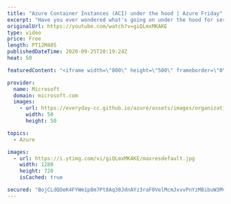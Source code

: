 ```yaml
---
title: "Azure Container Instances (ACI) under the hood | Azure Friday"
excerpt: "Have you ever wondered what's going on under the hood for serverless offerings like Azure Container Instances? MacKenzie Olson shows Scott Hanselman the latest innovations in the infrastructure that powers ACI and a peek at the product roadmap, including a demo of the managed identity experience coming"
originalUrl: https://youtube.com/watch?v=giQLmxMKAKE
type: video
price: Free
length: PT12M40S
publishedDateTime: 2020-09-25T20:19:24Z
heat: 50

featuredContent: "<iframe width=\"800\" height=\"500\" frameborder=\"0\" src=\"https://www.youtube.com/embed/giQLmxMKAKE\" allow=\"accelerometer; autoplay; encrypted-media; gyroscope; picture-in-picture\" allowfullscreen></iframe>"

provider:
  name: Microsoft
  domain: microsoft.com
  images:
    - url: https://everyday-cc.github.io/azure/assets/images/organizations/microsoft.com-50x50.jpg
      width: 50
      height: 50

topics:
  - Azure

images:
  - url: https://i.ytimg.com/vi/giQLmxMKAKE/maxresdefault.jpg
    width: 1280
    height: 720
    isCached: true

secured: "BojCLdQOeK4FYWm1p8m7Pt8Aq38JdnAYz3raF0VelMcmJxvvPnYzM8ibuW3MvwpWcF/BS07o1eVk7IcmdfaQ6rvOMhia1vK+RoedkyuxB3gEZB2Jyq5JAG3KDg7FxrTXiBiambIBhkHYmtejEcR7WiPlm556KMl+HpmvsqMYgHHk23kkq0yS85Vbu+2erukOKyRN4Ttrk931XuAAo7FjHZ+mxbjk5wCQ/XcowIaHWOgMFQu2qVrqMp21oTaxfJMvx5AR2EoLhNMm0tltwAcsw4W1T7lYnSUe89nPSYb03duYTeR0UHVWARlFyUMFWzfRtIphCR5EOgYv7nwipAp2TWLsvU7ZNfrxWvx/EBKv+Po2PVoB1se2ZOfR8RXHRBlUz6Ve1YjNOFZWzjNRUd17DM/Vw/jFOiYGwG4jIJFDpwc=;Kp9lXzci7I53qOCrF8UftA=="
---
```


